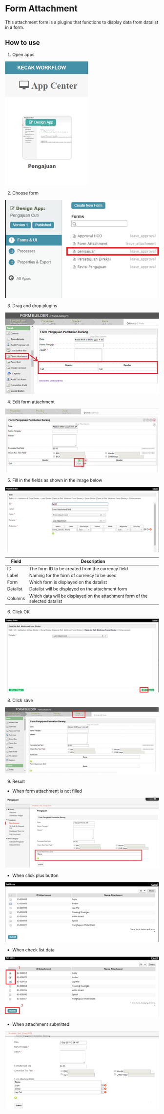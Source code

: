 # Form Attachment

This attachment form is a plugins that functions to display data from datalist in a form.

## How to use

1. Open apps

<img src="https://raw.githubusercontent.com/kinnara-digital-studio/kecak-workflow/master/docs/assets/formAttach_openApps.png" alt="" />


2. Choose form

<img src="https://raw.githubusercontent.com/kinnara-digital-studio/kecak-workflow/master/docs/assets/formAttach_chooseForm.png" alt="" />

3. Drag and drop plugins

<img src="https://raw.githubusercontent.com/kinnara-digital-studio/kecak-workflow/master/docs/assets/formAttach_dragDrop.png" alt="" />


4. Edit form attachment

<img src="https://raw.githubusercontent.com/kinnara-digital-studio/kecak-workflow/master/docs/assets/fag_edit.png" alt="" />


5. Fill in the fields as shown in the image below

<img src="https://raw.githubusercontent.com/kinnara-digital-studio/kecak-workflow/master/docs/assets/fag_editForm.png" alt="" />

| Field | Description |
|-------|-------------|
|ID| The form ID to be created from the currency field |
|Label| Naming for the form of currency to be used |
|Form| Which form is displayed on the datalist |
|Datalist| Datalist will be displayed on the attachment form |
|Columns| Which data will be displayed on the attachment form of the selected datalist |


6. Click OK

<img src="https://raw.githubusercontent.com/kinnara-digital-studio/kecak-workflow/master/docs/assets/fag_ok.png" alt="" />


8. Click save

<img src="https://raw.githubusercontent.com/kinnara-digital-studio/kecak-workflow/master/docs/assets/fag_save.png" alt="" />


9. Result

- When form attachment is not filled

<img src="https://raw.githubusercontent.com/kinnara-digital-studio/kecak-workflow/master/docs/assets/fag_result.png" alt="" />


- When click plus button

<img src="https://raw.githubusercontent.com/kinnara-digital-studio/kecak-workflow/master/docs/assets/fag_result2.png" alt="" />

- When check list data

<img src="https://raw.githubusercontent.com/kinnara-digital-studio/kecak-workflow/master/docs/assets/fag_result3.png" alt="" />

- When attachment submitted

<img src="https://raw.githubusercontent.com/kinnara-digital-studio/kecak-workflow/master/docs/assets/fag_result4.png" alt="" />
